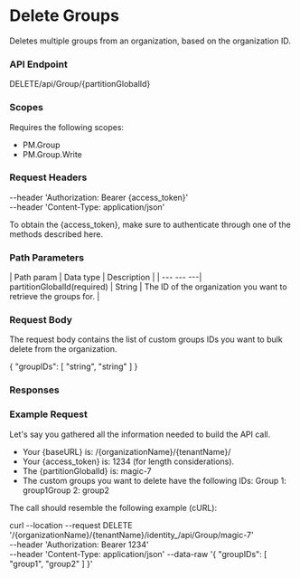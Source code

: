 ﻿# Delete Groups

Deletes multiple groups from an organization, based on the organization ID.

### API Endpoint

DELETE/api/Group/{partitionGlobalId}


### Scopes

Requires the following scopes:

* PM.Group
* PM.Group.Write


### Request Headers

--header 'Authorization: Bearer {access_token}'\
--header 'Content-Type: application/json'

To obtain the {access_token}, make sure to authenticate through one of the methods described here.


### Path Parameters

| Path param | Data type | Description |
| --- --- ---| partitionGlobalId(required) | String | The ID of the organization you want to retrieve the groups for. |


### Request Body

The request body contains the list of custom groups IDs you want to bulk delete from the organization.

{
     "groupIDs": [
          "string",
          "string"
     ]
}


### Responses




### Example Request

Let's say you gathered all the information needed to build the API call.

* Your {baseURL} is: /{organizationName}/{tenantName}/
* Your {access_token} is: 1234 (for length considerations).
* The {partitionGlobalId} is: magic-7
* The custom groups you want to delete have the following IDs: Group 1: group1Group 2: group2

The call should resemble the following example (cURL):

curl --location --request DELETE '/{organizationName}/{tenantName}/identity_/api/Group/magic-7' \
--header 'Authorization: Bearer 1234' \
--header 'Content-Type: application/json'
--data-raw '{
     "groupIDs": [
          "group1",
          "group2"
     ]
}'


